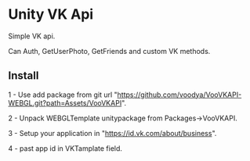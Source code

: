 # Unity VK Api
Simple VK api.

Can Auth, GetUserPhoto, GetFriends and custom VK methods.


## Install
1 - Use add package from git url "https://github.com/voodya/VooVKAPI-WEBGL.git?path=Assets/VooVKAPI".

2 - Unpack WEBGLTemplate unitypackage from Packages->VooVKAPI.

3 - Setup your application in "https://id.vk.com/about/business".

4 - past app id in VKTamplate field.

